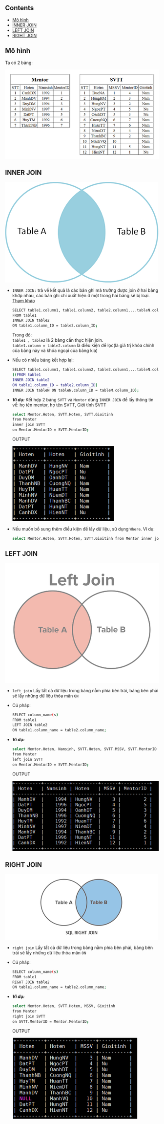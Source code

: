 ## Contents  
- [Mô hình](/1)
- [INNER JOIN](/2)
- [LEFT JOIN](/3)
- [RIGHT JOIN](/4)

<a name ="1"></a>

## Mô hình  
Ta có 2 bảng:  

<img src ="../../../images/25 bai Linux/baitoan.png">  

<a name ="2"></a>

## INNER JOIN  

<img src ="../../../images/25 bai Linux/innerjoin.png">  

- `INNER JOIN:` trả về kết quả là các bản ghi mà trường được join ở hai bảng khớp nhau, các bản ghi chỉ xuất hiện ở một trong hai bảng sẽ bị loại. [Tham khảo](https://freetuts.net/inner-join-trong-sql-1533.html)        
  
  ```sh
  SELECT table1.column1, table1.column2, table2.column1,...tableN.columnX 
  FROM table1   
  INNER JOIN table2  
  ON table1.column_ID = table2.column_ID;
  ```    
  Trong đó:  
  `table1 , table2` là 2 bảng cần thực hiện join.  
  `table1.column = table2.column` là điều kiện để lọc(là giá trị khóa chính của bảng này và khóa ngoại của bảng kia)

- Nếu có nhiều bảng kết hợp lại:
  ```sh
  SELECT table1.column1, table1.column2, table2.column1,...tableN.columnX 
  ((FROM table1   
  INNER JOIN table2  
  ON table1.column_ID = table2.column_ID)
  INNER JOIN tableN ON tableN.column_ID = tableM.column_ID);
  ```
  
- ***Ví dụ:*** Kết hợp 2 bảng `SVTT` và `Mentor` dùng `INNER JOIN` để lấy thông tin về: họ tên mentor, họ tên SVTT, Giới tính SVTT  
  ```sh
  select Mentor.Hoten, SVTT.Hoten, SVTT.Gioitinh
  from Mentor
  inner join SVTT
  on Mentor.MentorID = SVTT.MentorID;
  ```  
  OUTPUT  

   <img src ="../../../images/25 bai Linux/innerjoin2.png">  
  
- Nếu muốn bổ sung thêm điều kiện để lấy dữ liệu, sử dụng `Where`. Ví dụ:  

   ```sh
   select Mentor.Hoten, SVTT.Hoten, SVTT.Gioitinh from Mentor inner join SVTT on Mentor.MentorID = SVTT.MentorID where SVTT.Hoten = "HienNT";
   ```  
<a name ="3"></a>

## LEFT JOIN  

<img src ="../../../images/25 bai linux/image-asset.png">  

- `left join` Lấy tất cả dữ liệu trong bảng nằm phía bên trái, bảng bên phải sẽ lấy những dữ liệu thỏa mãn `ON`  

- Cú pháp:  
  ```sh
  SELECT column_name(s)
  FROM table1
  LEFT JOIN table2
  ON table1.column_name = table2.column_name;
  ```

- ***Ví dụ:*** 
  ```sh
  select Mentor.Hoten, Namsinh, SVTT.Hoten, SVTT.MSSV, SVTT.MentorID
  from Mentor
  left join SVTT
  on Mentor.MentorID = SVTT.MentorID;
  ```  
  OUTPUT  

  <img src ="../../../images/25 bai Linux/leftjoin.png">  
<a name ="4"></a>  

## RIGHT JOIN  

  <img src ="../../../images/25 bai Linux/right-join.png">    

- `right join` Lấy tất cả dữ liệu trong bảng nằm phía bên phải, bảng bên trái sẽ lấy những dữ liệu thỏa mãn `ON`  

- Cú pháp: 
  ```sh
  SELECT column_name(s)
  FROM table1
  RIGHT JOIN table2
  ON table1.column_name = table2.column_name;
  ```

- ***Ví dụ:*** 

  ```sh
  select Mentor.Hoten, SVTT.Hoten, MSSV, Gioitinh
  from Mentor
  right join SVTT
  on SVTT.MentorID = Mentor.MentorID;
  ```  
  OUTPUT  

  <img src ="../../../images/25 bai Linux/rightjoin.png">  


